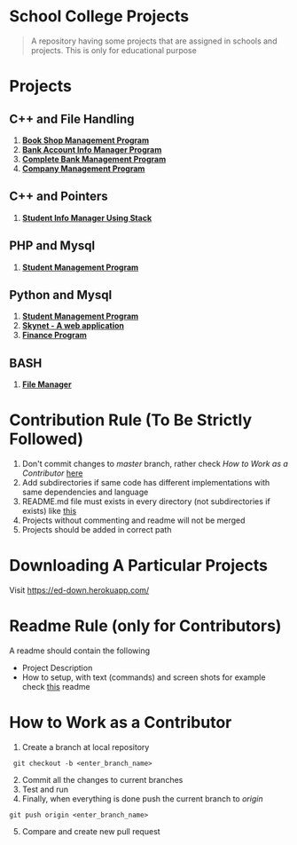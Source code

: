 # School College Projects
> A repository having some projects that are assigned in schools and projects. This is only for educational purpose

# Projects
## C++ and File Handling
1. [**Book Shop Management Program**](https://github.com/tbhaxor/educational_projects/tree/master/CPP_AND_FILE_HANDLING/BOOK_SHOP_MANAGEMENT)
2. [**Bank Account Info Manager Program**](https://github.com/tbhaxor/educational_projects/tree/master/CPP_AND_FILE_HANDLING/BANK_ACCOUNT_INFO_MANAGER)
3. [**Complete Bank Management Program**](https://github.com/tbhaxor/educational_projects/tree/master/CPP_AND_FILE_HANDLING/COMPLETE_BANK_MANAGEMENT_PROGRAM)
3. [**Company Management Program**](https://github.com/tbhaxor/educational_projects/tree/master/CPP_AND_FILE_HANDLING/COMPANY_MANAGEMENT_PROGRAM)
## C++ and Pointers
1. [**Student Info Manager Using Stack**](https://github.com/tbhaxor/educational_projects/tree/master/CPP_AND_POINTERS/STUDENT_INFO_MANAGER_USING_STACK)
## PHP and Mysql
1. [**Student Management Program**](https://github.com/tbhaxor/educational_projects/tree/master/PHP_AND_MYSQL/STUDENT_MANAGEMENT)
## Python and Mysql
1. [**Student Management Program**](https://github.com/tbhaxor/educational_projects/tree/master/PYTHON_AND_MYSQL/STUDENT_MANAGEMENT)
2. [**Skynet - A web application**](https://github.com/tbhaxor/educational_projects/tree/master/PYTHON_AND_MYSQL/SIMPLE_WEB_APPLICATION_USING_FLASK)
3. [**Finance Program**](https://github.com/tbhaxor/educational_projects/tree/master/PYTHON_AND_MYSQL/FINANCE_PROGRAM_USING_FLASK)
## BASH  
1. [**File Manager**](https://github.com/tbhaxor/educational_projects/tree/master/SIMPLE_BASH/FILE_MANAGER)

# Contribution Rule (To Be Strictly Followed)
1. Don't commit changes to _master_ branch, rather check _How to Work as a Contributor_ [here](#how-to-work-as-a-contributor)
2. Add subdirectories if same code has different implementations with same dependencies and language
3. README.md file must exists in every directory (not subdirectories if exists) like [this](https://github.com/tbhaxor/educational_projects/blob/master/PYTHON_AND_MYSQL/STUDENT_MANAGEMENT_PROGRAM/README.md)
4. Projects without commenting and readme will not be merged
5. Projects should be added in correct path

# Downloading A Particular Projects
Visit https://ed-down.herokuapp.com/
# Readme Rule (only for Contributors)
A readme should contain the following
+ Project Description
+ How to setup, with text (commands) and screen shots
for example check [this](https://github.com/tbhaxor/educational_projects/blob/master/STUDENT_MANAGEMENT_IN_PHP_MYSQL/README.md) readme

# How to Work as a Contributor
1. Create a branch at local repository
```
 git checkout -b <enter_branch_name>
```
2. Commit all the changes to current branches
3. Test and run
4. Finally, when everything is done push the current branch to _origin_
```
git push origin <enter_branch_name>
```
5. Compare and create new pull request
